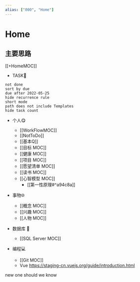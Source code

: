 ```yaml
---
alias: ["000", "Home"]
---
```


# Home 
## 主要思路
[[+HomeMOC]]
- TASK🍅
```tasks
not done
sort by due
due after 2022-05-25
hide recurrence rule
short mode
path does not include Templates
hide task count
```


- 个人😋
	- [[WorkFlowMOC]]
	- [[NotToDo]]
	- [[基本Q]]
	- [[目标 MOC]]
	- [[健康 MOC]]
	- [[项目 MOC]]
	- [[愿望清单 MOC]]
	- [[读书 MOC]]
	- [[心智模型 MOC]]
		-  [[第一性原理#^a94c8a]]




- 事物🌐
	- [[概念 MOC]]
	- [[兴趣 MOC]]
	- [[人物 MOC]]

- 数据库 🍻
	- [[SQL Server MOC]]

- 编程💻
	- [[Git MOC]] 
	- Vue https://staging-cn.vuejs.org/guide/introduction.html

new one should we know
